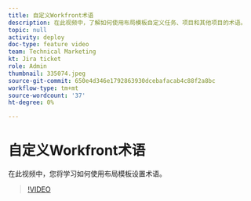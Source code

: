 ```yaml
---
title: 自定义Workfront术语
description: 在此视频中，了解如何使用布局模板自定义任务、项目和其他项目的术语。
topic: null
activity: deploy
doc-type: feature video
team: Technical Marketing
kt: Jira ticket
role: Admin
thumbnail: 335074.jpeg
source-git-commit: 650e4d346e1792863930dcebafacab4c88f2a8bc
workflow-type: tm+mt
source-wordcount: '37'
ht-degree: 0%

---
```


# 自定义Workfront术语

在此视频中，您将学习如何使用布局模板设置术语。

>[!VIDEO](https://video.tv.adobe.com/v/335074/?quality=12&learn=on)

